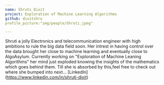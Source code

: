 ```yaml
---
name: Shruti Dixit
project: Exploration of Machine Learning Algorithms
github: dixitshru
profile_picture:"img/people/Shruti.jpeg"

---
```


Shruti a jolly Electronics and telecommunication engineer with high ambitions to rule the big data field soon. 
Her intrest in having control over the data brought her close to machine learning and eventually close to AlgoAsylum. Currently working on "Exploration of Machine Leaning Algorithms"
her mind just exploded knowing the insights of the mathematics which goes behind them. Till she is absorbed by this,feel free to check out where she bumped into next...
[LinkedIn] (https://www.linkedin.com/in/shruti-dixit)
